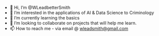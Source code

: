 - 👋 Hi, I’m @WLeadbetterSmith
- 👀 I’m interested in the applications of AI & Data Science to Criminology
- 🌱 I’m currently learning the basics
- 💞️ I’m looking to collaborate on projects that will help me learn.
- 📫 How to reach me - via email @ wleadsmith@gmail.com

<!---
WLeadbetterSmith/WLeadbetterSmith is a ✨ special ✨ repository because its `README.md` (this file) appears on your GitHub profile.
You can click the Preview link to take a look at your changes.
--->
